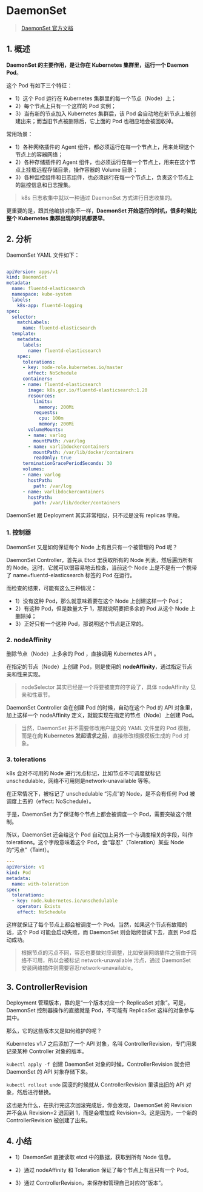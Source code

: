 # DaemonSet

> [DaemonSet 官方文档](https://kubernetes.io/docs/concepts/workloads/controllers/daemonset/)

## 1. 概述

**DaemonSet 的主要作用，是让你在 Kubernetes 集群里，运行一个 Daemon Pod**。

这个 Pod 有如下三个特征：

* 1）这个 Pod 运行在 Kubernetes 集群里的每一个节点（Node）上；
* 2）每个节点上只有一个这样的 Pod 实例；
* 3）当有新的节点加入 Kubernetes 集群后，该 Pod 会自动地在新节点上被创建出来；而当旧节点被删除后，它上面的 Pod 也相应地会被回收掉。

常用场景：

* 1）各种网络插件的 Agent 组件，都必须运行在每一个节点上，用来处理这个节点上的容器网络；
* 2）各种存储插件的 Agent 组件，也必须运行在每一个节点上，用来在这个节点上挂载远程存储目录，操作容器的 Volume 目录；
* 3）各种监控组件和日志组件，也必须运行在每一个节点上，负责这个节点上的监控信息和日志搜集。



> k8s 日志收集中就以一种通过 DaemonSet 方式进行日志收集的。

更重要的是，跟其他编排对象不一样，**DaemonSet 开始运行的时机，很多时候比整个 Kubernetes 集群出现的时机都要早**。



## 2. 分析

DaemonSet YAML 文件如下：

```yaml

apiVersion: apps/v1
kind: DaemonSet
metadata:
  name: fluentd-elasticsearch
  namespace: kube-system
  labels:
    k8s-app: fluentd-logging
spec:
  selector:
    matchLabels:
      name: fluentd-elasticsearch
  template:
    metadata:
      labels:
        name: fluentd-elasticsearch
    spec:
      tolerations:
      - key: node-role.kubernetes.io/master
        effect: NoSchedule
      containers:
      - name: fluentd-elasticsearch
        image: k8s.gcr.io/fluentd-elasticsearch:1.20
        resources:
          limits:
            memory: 200Mi
          requests:
            cpu: 100m
            memory: 200Mi
        volumeMounts:
        - name: varlog
          mountPath: /var/log
        - name: varlibdockercontainers
          mountPath: /var/lib/docker/containers
          readOnly: true
      terminationGracePeriodSeconds: 30
      volumes:
      - name: varlog
        hostPath:
          path: /var/log
      - name: varlibdockercontainers
        hostPath:
          path: /var/lib/docker/containers
```

DaemonSet 跟 Deployment 其实非常相似，只不过是没有 replicas 字段。



### 1. 控制器

DaemonSet 又是如何保证每个 Node 上有且只有一个被管理的 Pod 呢？

DaemonSet Controller，首先从 Etcd 里获取所有的 Node 列表，然后遍历所有的 Node。这时，它就可以很容易地去检查，当前这个 Node 上是不是有一个携带了 name=fluentd-elasticsearch 标签的 Pod 在运行。

而检查的结果，可能有这么三种情况：

* 1）没有这种 Pod，那么就意味着要在这个 Node 上创建这样一个 Pod；
* 2）有这种 Pod，但是数量大于 1，那就说明要把多余的 Pod 从这个 Node 上删除掉；
* 3）正好只有一个这种 Pod，那说明这个节点是正常的。



### 2. nodeAffinity

删除节点（Node）上多余的 Pod ，直接调用 Kubernetes API 。

在指定的节点（Node）上创建 Pod，则是使用的 **nodeAffinity**，通过指定节点亲和性来实现。

> nodeSelector 其实已经是一个将要被废弃的字段了，具体 nodeAffinity 见亲和性章节。

DaemonSet Controller 会在创建 Pod 的时候，自动在这个 Pod 的 API 对象里，加上这样一个 nodeAffinity 定义，就能实现在指定的节点（Node）上创建 Pod。

> 当然，DaemonSet 并不需要修改用户提交的 YAML 文件里的 Pod 模板，而是在**向 Kubernetes 发起请求之前**，直接修改根据模板生成的 Pod 对象。



### 3. tolerations

k8s 会对不可用的 Node 进行污点标记，比如节点不可调度就标记 unschedulable，网络不可用则是network-unavailable 等等。

在正常情况下，被标记了 unschedulable “污点”的 Node，是不会有任何 Pod 被调度上去的（effect: NoSchedule）。

于是，DaemonSet 为了保证每个节点上都会被调度一个 Pod，需要突破这个限制。

所以，DaemonSet 还会给这个 Pod 自动加上另外一个与调度相关的字段，叫作 tolerations。这个字段意味着这个 Pod，会“容忍”（Toleration）某些 Node 的“污点”（Taint）。

```yaml
---
apiVersion: v1
kind: Pod
metadata:
  name: with-toleration
spec:
  tolerations:
  - key: node.kubernetes.io/unschedulable
    operator: Exists
    effect: NoSchedule
```

这样就保证了每个节点上都会被调度一个 Pod。当然，如果这个节点有故障的话，这个 Pod 可能会启动失败，而 DaemonSet 则会始终尝试下去，直到 Pod 启动成功。

> 根据节点的污点不同，容忍也要做对应调整，比如安装网络插件之前由于网络不可用，所以会被标记 network-unavailable 污点，通过 DaemonSet 安装网络插件则需要容忍network-unavailable。



## 3. ControllerRevision

Deployment 管理版本，靠的是“一个版本对应一个 ReplicaSet 对象”。可是，DaemonSet 控制器操作的直接就是 Pod，不可能有 ReplicaSet 这样的对象参与其中。

那么，它的这些版本又是如何维护的呢？

Kubernetes v1.7 之后添加了一个 API 对象，名叫 ControllerRevision，专门用来记录某种 Controller 对象的版本。



`kubectl apply -f `创建 DaemonSet 对象的时候，ControllerRevision 就会把 DaemonSet 的 API 对象存储下来。

`kubectl rollout undo` 回滚的时候就从 ControllerRevision  里读出旧的 API 对象，然后进行替换。

这也是为什么，在执行完这次回滚完成后，你会发现，DaemonSet 的 Revision 并不会从 Revision=2 退回到 1，而是会增加成 Revision=3。这是因为，一个新的 ControllerRevision 被创建了出来。



## 4. 小结

* 1）DaemonSet 直接读取 etcd 中的数据，获取到所有 Node 信息。

* 2）通过 nodeAffinity 和 Toleration 保证了每个节点上有且只有一个 Pod。
* 3）通过 ControllerRevision，来保存和管理自己对应的“版本”。

